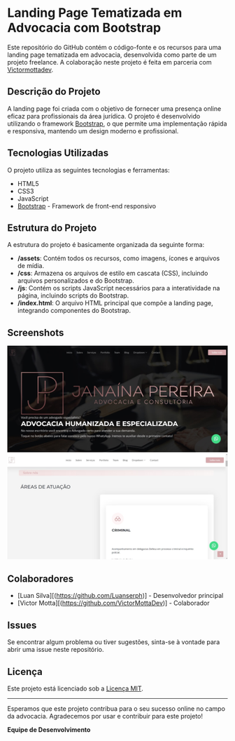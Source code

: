 # Landing Page Tematizada em Advocacia com Bootstrap

Este repositório do GitHub contém o código-fonte e os recursos para uma landing page tematizada em advocacia, desenvolvida como parte de um projeto freelance. A colaboração neste projeto é feita em parceria com [Victormottadev](https://github.com/VictorMottaDev).

## Descrição do Projeto

A landing page foi criada com o objetivo de fornecer uma presença online eficaz para profissionais da área jurídica. O projeto é desenvolvido utilizando o framework [Bootstrap](https://getbootstrap.com/), o que permite uma implementação rápida e responsiva, mantendo um design moderno e profissional.

## Tecnologias Utilizadas

O projeto utiliza as seguintes tecnologias e ferramentas:

- HTML5
- CSS3
- JavaScript
- [Bootstrap](https://getbootstrap.com/) - Framework de front-end responsivo

## Estrutura do Projeto

A estrutura do projeto é basicamente organizada da seguinte forma:

- **/assets**: Contém todos os recursos, como imagens, ícones e arquivos de mídia.
- **/css**: Armazena os arquivos de estilo em cascata (CSS), incluindo arquivos personalizados e do Bootstrap.
- **/js**: Contém os scripts JavaScript necessários para a interatividade na página, incluindo scripts do Bootstrap.
- **/index.html**: O arquivo HTML principal que compõe a landing page, integrando componentes do Bootstrap.

## Screenshots

![Screenshot 1](/screenshots/screenshot-1.jpg)
![Screenshot 2](/screenshots/screenshot-2.jpg)

## Colaboradores

- [Luan Silva][(https://github.com/Luanserph)] - Desenvolvedor principal
- [Victor Motta][(https://github.com/VictorMottaDev)] - Colaborador

## Issues

Se encontrar algum problema ou tiver sugestões, sinta-se à vontade para abrir uma issue neste repositório.

## Licença

Este projeto está licenciado sob a [Licença MIT](LICENSE).

---

Esperamos que este projeto contribua para o seu sucesso online no campo da advocacia. Agradecemos por usar e contribuir para este projeto!

**Equipe de Desenvolvimento**
